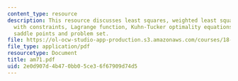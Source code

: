 ```yaml
---
content_type: resource
description: This resource discusses least squares, weighted least squares, minimizing
  with constraints, Lagrange function, Kuhn-Tucker optimality equations, duality and
  saddle points and problem set.
file: https://ol-ocw-studio-app-production.s3.amazonaws.com/courses/18-086-mathematical-methods-for-engineers-ii-spring-2006/2e0d907d4b470bb05ce36f67909d74d5_am71.pdf
file_type: application/pdf
resourcetype: Document
title: am71.pdf
uid: 2e0d907d-4b47-0bb0-5ce3-6f67909d74d5
---
```

